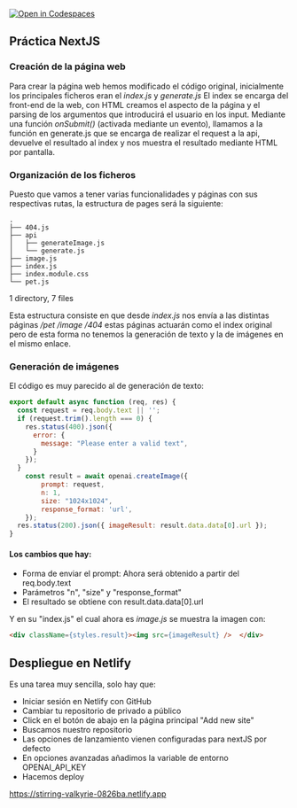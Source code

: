 [![Open in Codespaces](https://classroom.github.com/assets/launch-codespace-f4981d0f882b2a3f0472912d15f9806d57e124e0fc890972558857b51b24a6f9.svg)](https://classroom.github.com/open-in-codespaces?assignment_repo_id=9620990)

## Práctica NextJS

### Creación de la página web

Para crear la página web hemos modificado el código original, inicialmente los principales ficheros eran el *index.js* y *generate.js*
El index se encarga del front-end de la web, con HTML creamos el aspecto de la página y el parsing de los argumentos que introducirá el usuario en los input.
Mediante una función *onSubmit()* (activada mediante un evento), llamamos a la función en generate.js que se encarga de realizar el request a la api, devuelve el resultado al index y nos muestra el resultado mediante HTML por pantalla.

### Organización de los ficheros

Puesto que vamos a tener varias funcionalidades y páginas con sus respectivas rutas, la estructura de pages será la siguiente:
```
.
├── 404.js
├── api
│   ├── generateImage.js
│   └── generate.js
├── image.js
├── index.js
├── index.module.css
└── pet.js
```

1 directory, 7 files

Esta estructura consiste en que desde *index.js* nos envía a las distintas páginas */pet /image /404* estas páginas actuarán como el index original pero de esta forma no tenemos la generación de texto y la de imágenes en el mismo enlace.

### Generación de imágenes

El código es muy parecido al de generación de texto:

```js
export default async function (req, res) {
  const request = req.body.text || '';
  if (request.trim().length === 0) {
    res.status(400).json({
      error: {
        message: "Please enter a valid text",
      }
    });
  }
    const result = await openai.createImage({
        prompt: request,
        n: 1,
        size: "1024x1024",
        response_format: 'url',
    });
  res.status(200).json({ imageResult: result.data.data[0].url });
}
```

#### Los cambios que hay:

- Forma de enviar el prompt: Ahora será obtenido a partir del req.body.text
- Parámetros "n", "size" y "response_format"
- El resultado se obtiene con result.data.data[0].url

Y en su "index.js" el cual ahora es *image.js* se muestra la imagen con:

```html
<div className={styles.result}><img src={imageResult} />  </div>
```

## Despliegue en Netlify

Es una tarea muy sencilla, solo hay que:

- Iniciar sesión en Netlify con GitHub 
- Cambiar tu repositorio de privado a público
- Click en el botón de abajo en la página principal "Add new site"
- Buscamos nuestro repositorio
- Las opciones de lanzamiento vienen configuradas para nextJS por defecto
- En opciones avanzadas añadimos la variable de entorno OPENAI_API_KEY
- Hacemos deploy

https://stirring-valkyrie-0826ba.netlify.app



